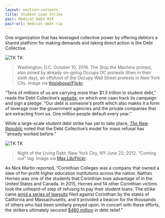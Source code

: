 ```yaml
---
layout: section-contents
title: Student Loan Strike
pair: Medical Debt RIP
pair-url: medical-debt-rip
---
```


One organization that has leveraged collective power by offering debtors a shared platform for making demands and taking direct action is the Debt Collective. 

![TK TK](ball-and-chain.jpg)
> Washington, D.C. October 10, 2016. The Stop the Machine protest, also joined by already on-going Occupy DC protests (then in their sixth day), an offshoot of the Occupy Wall Street protests in New York City. Image via [thisisbossi/Flickr](https://www.flickr.com/photos/thisisbossi/).


“Tens of millions of us are carrying more than $1.5 trillion in student debt,” reads the Debt Collective’s [website](https://strike.debtcollective.org/), on which one caan track its campaign and sign a pledge. “Our debt is someone's profit which also makes it a form of leverage over the government agencies and the private companies that are extracting from us. One million people default every year.”

While a large-scale student debt strike has yet to take place, [*The New Republic*](https://newrepublic.com/article/156468/radical-possibilities-not-paying-student-loans) noted that the Debt Collective’s model for mass refusal has “already worked before.” 

![TK TK](my-debt-is.jpg)
> Night of the Living Debt, New York City, NY June 22, 2012. “Coming out” tag. Image via [Max Lib/Flickr](https://www.flickr.com/photos/68294660@N06/).

As Nick Martin reported, “Corinthian Colleges was a company that owned a slew of for-profit higher education institutions across the nation. Nathan Hornes was one of the students that Corinthian took advantage of in the United States and Canada. In 2015, Hornes and 14 other Corinthian victims took the unheard-of step of refusing to pay their student loans. The strike came [amid a series of lawsuits](https://www.newyorker.com/business/currency/student-debt-revolt-begins) filed against Corinthian by the states of California and Massachusetts, and it provided a beacon for the thousands of others who had been similarly preyed upon. In concert with these efforts, the strikers ultimately secured [$480 million](https://www.consumerfinance.gov/about-us/newsroom/cfpb-secures-480-million-in-debt-relief-for-current-and-former-corinthian-students/) in debt relief.”


